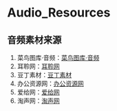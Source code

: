 # Audio_Resources

## 音频素材来源
1. 菜鸟图库·音频：[菜鸟图库·音频](https://www.sucai999.com/audio.html)
2. 耳聆网：[耳聆网](https://www.ear0.com/sound)
3. 豆丁素材：[豆丁素材](https://v.docin.com/l-3-2-0-0-0-1.html)
4. 办公资源网：[办公资源网](https://www.bangongziyuan.com/music/)
5. 爱给网：[爱给网](https://www.aigei.com/)
6. 淘声网：[淘声网](https://www.tosound.com/)
